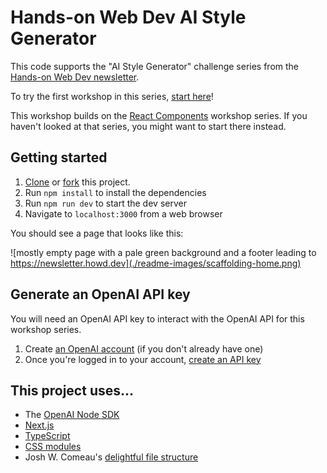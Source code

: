 # Hands-on Web Dev AI Style Generator

This code supports the "AI Style Generator" challenge series from the [Hands-on Web Dev newsletter](https://newsletter.howd.dev).

To try the first workshop in this series, [start here](https://newsletter.howd.dev/challenges/023/)!

This workshop builds on the [React Components](https://newsletter.howd.dev/challenges/017/) workshop series. If you haven't looked at that series, you might want to start there instead.

## Getting started

1. [Clone](https://docs.github.com/en/repositories/creating-and-managing-repositories/cloning-a-repository) or [fork](https://docs.github.com/en/pull-requests/collaborating-with-pull-requests/working-with-forks/fork-a-repo) this project.
2. Run `npm install` to install the dependencies
3. Run `npm run dev` to start the dev server
4. Navigate to `localhost:3000` from a web browser

You should see a page that looks like this:

![mostly empty page with a pale green background and a footer leading to https://newsletter.howd.dev](./readme-images/scaffolding-home.png)

## Generate an OpenAI API key

You will need an OpenAI API key to interact with the OpenAI API for this workshop series.

1. Create [an OpenAI account](https://platform.openai.com/signup) (if you don't already have one)
2. Once you're logged in to your account, [create an API key](https://platform.openai.com/account/api-keys)

## This project uses...

- The [OpenAI Node SDK](https://platform.openai.com/docs/quickstart?context=node)
- [Next.js](https://nextjs.org/)
- [TypeScript](https://www.typescriptlang.org/)
- [CSS modules](https://github.com/css-modules/css-modules)
- Josh W. Comeau's [delightful file structure](https://www.joshwcomeau.com/react/file-structure/)
